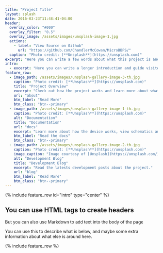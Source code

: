 ```yaml
---
title: "Project Title"
layout: splash
date: 2016-03-23T11:48:41-04:00
header:
  overlay_color: "#000"
  overlay_filter: "0.5"
  overlay_image: /assets/images/unsplash-image-1.jpg
  actions:
    - label: "View Source on Github"
      url: "https://github.com/ChandlerMcCowan/MicroBBPS/"
  caption: "Photo credit: [**Unsplash**](https://unsplash.com)"
excerpt: "Here you can write a few words about what this project is and why its great. Include a litte bit more for some extra emphasis"
intro:
  - excerpt: "Here you can write a longer introduction and guide visitors to the rest of the project. Delete this, or keep it. You're in control of this site and how it looks."
feature_row:
  - image_path: /assets/images/unsplash-gallery-image-3-th.jpg
    caption: "Photo credit: [**Unsplash**](https://unsplash.com)"
    title: "Project Overview"
    excerpt: "Check out how the project works and learn more about what's going on"
    url: "about"
    btn_label: "Read More"
    btn_class: "btn--primary"
  - image_path: /assets/images/unsplash-gallery-image-1-th.jpg
    caption: "Photo credit: [**Unsplash**](https://unsplash.com)"
    alt: "Documentation"
    title: "Documentation"
    url: "docs"
    excerpt: "Learn more about how the device works, view schematics and CAD files"
    btn_label: "Read the docs"
    btn_class: "btn--primary"
  - image_path: /assets/images/unsplash-gallery-image-2-th.jpg
    caption: "Photo credit: [**Unsplash**](https://unsplash.com)"
    image_caption: "Image courtesy of [Unsplash](https://unsplash.com/)"
    alt: "Development Blog"
    title: "Development Blog"
    excerpt: "Read the latests development posts about the project."
    url: "blog"
    btn_label: "Read More"
    btn_class: "btn--primary"
---
```


{% include feature_row id="intro" type="center" %}

<h2>You can use HTML tags to create headers</h2>
But you can also use Markdown to add text into the body of the page

You can use this to describe what is below, and maybe some extra information about what else is around here.

{% include feature_row %}


